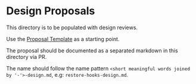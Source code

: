 # Design Proposals

This directory is to be populated with design reviews.

Use the [Proposal Template](docs/dev/_proposal.md) as a starting point.

The proposal should be documented as a separated markdown in this directory via PR.

The name should follow the name pattern `<short meaningful words joined by '-'>-design.md`,
e.g: `restore-hooks-design.md`.
